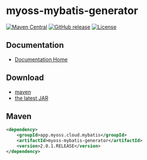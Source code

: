 # myoss-mybatis-generator

[![Maven Central](https://img.shields.io/maven-central/v/app.myoss.cloud.mybatis/myoss-mybatis-generator.svg)](https://maven-badges.herokuapp.com/maven-central/app.myoss.cloud.mybatis/myoss-mybatis-generator/)
[![GitHub release](https://img.shields.io/github/release/myoss-cloud/myoss-mybatis-generator.svg)](https://github.com/myoss-cloud/myoss-mybatis-generator/releases)
[![License](https://img.shields.io/badge/license-Apache%202-4EB1BA.svg)](https://www.apache.org/licenses/LICENSE-2.0.html)

## Documentation

- [Documentation Home](https://github.com/myoss-cloud/myoss-mybatis-generator/wiki)

## Download

- [maven][1]
- [the latest JAR][2]  

[1]: http://repo1.maven.org/maven2/app/myoss/cloud/mybatis/myoss-mybatis-generator/  
[2]: https://search.maven.org/remote_content?g=app.myoss.cloud.mybatis&a=myoss-mybatis-generator&v=LATEST

## Maven

```xml
<dependency>
    <groupId>app.myoss.cloud.mybatis</groupId>
    <artifactId>myoss-mybatis-generator</artifactId>
    <version>2.0.1.RELEASE</version>
</dependency>
```
